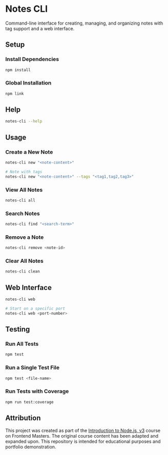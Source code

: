 # Notes CLI

Command-line interface for creating, managing, and organizing notes with tag support and a web interface.

## Setup

### Install Dependencies

```bash
npm install
```

### Global Installation

```bash
npm link
```

## Help

```bash
notes-cli --help
```

## Usage

### Create a New Note

```bash
notes-cli new "<note-content>"

# Note with tags
notes-cli new "<note-content>" --tags "<tag1,tag2,tag3>"
```

### View All Notes

```bash
notes-cli all
```

### Search Notes

```bash
notes-cli find "<search-term>"
```

### Remove a Note

```bash
notes-cli remove <note-id>
```

### Clear All Notes

```bash
notes-cli clean
```

## Web Interface

```bash
notes-cli web

# Start on a specific port
notes-cli web <port-number>
```

## Testing

### Run All Tests

```bash
npm test
```

### Run a Single Test File

```bash
npm test <file-name>
```

### Run Tests with Coverage

```bash
npm run test:coverage
```

## Attribution

This project was created as part of the [Introduction to Node.js, v3](https://frontendmasters.com/courses/node-js-v3/) course on Frontend Masters. The original course content has been adapted and expanded upon. This repository is intended for educational purposes and portfolio demonstration.
